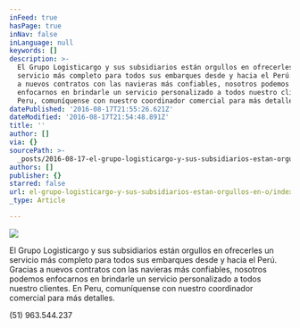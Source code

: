 ```yaml
---
inFeed: true
hasPage: true
inNav: false
inLanguage: null
keywords: []
description: >-
  El Grupo Logisticargo y sus subsidiarios están orgullos en ofrecerles un
  servicio más completo para todos sus embarques desde y hacia el Perú. Gracias
  a nuevos contratos con las navieras más confiables, nosotros podemos
  enfocarnos en brindarle un servicio personalizado a todos nuestro clientes. En
  Peru, comuníquense con nuestro coordinador comercial para más detalles.
datePublished: '2016-08-17T21:55:26.621Z'
dateModified: '2016-08-17T21:54:48.891Z'
title: ''
author: []
via: {}
sourcePath: >-
  _posts/2016-08-17-el-grupo-logisticargo-y-sus-subsidiarios-estan-orgullos-en-o.md
authors: []
publisher: {}
starred: false
url: el-grupo-logisticargo-y-sus-subsidiarios-estan-orgullos-en-o/index.html
_type: Article

---
```

![](https://the-grid-user-content.s3-us-west-2.amazonaws.com/de0b7def-67a3-409b-9fac-36e959595097.png)

El Grupo Logisticargo y sus subsidiarios están orgullos en ofrecerles un servicio más completo para todos sus embarques desde y hacia el Perú. Gracias a nuevos contratos con las navieras más confiables, nosotros podemos enfocarnos en brindarle un servicio personalizado a todos nuestro clientes. En Peru, comuníquense con nuestro coordinador comercial para más detalles.

(51) 963.544.237